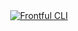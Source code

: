<div align="center">
  <a href="https://github.com/frontful/frontful-cli">
    <img heigth="75" src="http://www.frontful.com/assets/packages/cli.png" alt="Frontful CLI" />
  </a>
</div>
